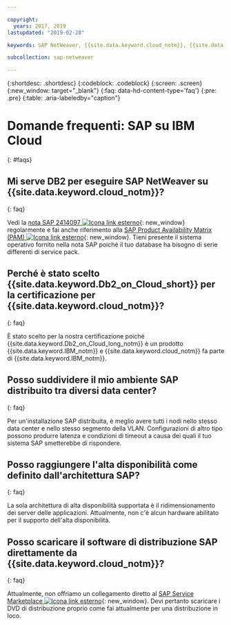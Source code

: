 ```yaml
---

copyright:
  years: 2017, 2019
lastupdated: "2019-02-28"

keywords: SAP NetWeaver, {{site.data.keyword.cloud_notm}}, {{site.data.keyword.Db2_on_Cloud_short}}, FAQs, VLAN, application server, SAP Certified, high availability, highly available

subcollection: sap-netweaver

---
```


{:shortdesc: .shortdesc}
{:codeblock: .codeblock}
{:screen: .screen}
{:new_window: target="_blank"}
{:faq: data-hd-content-type='faq'}
{:pre: .pre}
{:table: .aria-labeledby="caption"}

# Domande frequenti: SAP su IBM Cloud
{: #faqs}

## Mi serve DB2 per eseguire SAP NetWeaver su {{site.data.keyword.cloud_notm}}?
{: faq}

Vedi la [nota SAP 2414097 ![Icona link esterno](../../icons/launch-glyph.svg "Icona link esterno")](https://launchpad.support.sap.com/#/notes/2414097){: new_window} regolarmente e fai anche riferimento alla [SAP Product Availability Matrix (PAM) ![Icona link esterno](../../icons/launch-glyph.svg "Icona link esterno")](https://support.sap.com/en/release-upgrade-maintenance.html#section_1969201630){: new_window}. Tieni presente il sistema operativo fornito nella nota SAP poiché il tuo database ha bisogno di serie differenti di service pack.

## Perché è stato scelto {{site.data.keyword.Db2_on_Cloud_short}} per la certificazione per {{site.data.keyword.cloud_notm}}?
{: faq}

È stato scelto per la nostra certificazione poiché {{site.data.keyword.Db2_on_Cloud_long_notm}} è un prodotto {{site.data.keyword.IBM_notm}} e {{site.data.keyword.cloud_notm}} fa parte di {{site.data.keyword.IBM_notm}}.

## Posso suddividere il mio ambiente SAP distribuito tra diversi data center?
{: faq}

Per un'installazione SAP distribuita, è meglio avere tutti i nodi nello stesso data center e nello stesso segmento della VLAN. Configurazioni di altro tipo possono produrre latenza e condizioni di timeout a causa dei quali il tuo sistema SAP smetterebbe di rispondere.

## Posso raggiungere l'alta disponibilità come definito dall'architettura SAP?
{: faq}

La sola architettura di alta disponibilità supportata è il ridimensionamento dei server delle applicazioni. Attualmente, non c'è alcun hardware abilitato per il supporto dell'alta disponibilità.

## Posso scaricare il software di distribuzione SAP direttamente da {{site.data.keyword.cloud_notm}}?
{: faq}

Attualmente, non offriamo un collegamento diretto al [SAP Service Marketplace ![Icona link esterno](../../icons/launch-glyph.svg "Icona link esterno")](https://websmp201.sap-ag.de/){: new_window}. Devi pertanto scaricare i DVD di distribuzione proprio come fai attualmente per una distribuzione in loco.
